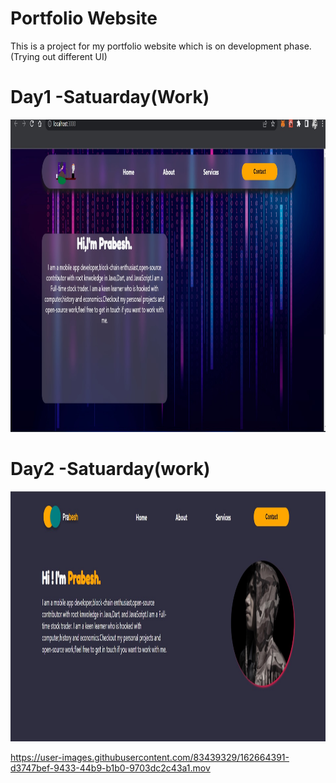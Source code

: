 # Portfolio Website 
This is a project for my portfolio website which is on development phase.(Trying out different UI)

# Day1 -Satuarday(Work)
<img src="https://github.com/PrabeshPP/personalwebsite/blob/master/sc/sc1.jpg " width="900" height="500"/>

# Day2 -Satuarday(work)
<img src="https://github.com/PrabeshPP/personalwebsite/blob/master/sc/sc2.jpg " width="900" height="400"/>




https://user-images.githubusercontent.com/83439329/162664391-d3747bef-9433-44b9-b1b0-9703dc2c43a1.mov


